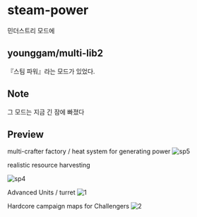 # steam-power
민더스트리 모드에

younggam/multi-lib2
------------------
『스팀 파워』라는 모드가 있었다.

Note
----
그 모드는 지금 긴 잠에 빠졌다

Preview
-----------
multi-crafter factory / heat system for generating power
![sp5](https://user-images.githubusercontent.com/46671397/95201076-5e591380-081a-11eb-82b5-016d5373d54c.png)

realistic resource harvesting

![sp4](https://user-images.githubusercontent.com/46671397/95201071-5c8f5000-081a-11eb-853f-36eb30574209.png)

Advanced Units / turret
![1](https://user-images.githubusercontent.com/46671397/95201024-4d100700-081a-11eb-95ff-f4d927f6c68e.png)

Hardcore campaign maps for Challengers
![2](https://user-images.githubusercontent.com/46671397/95203038-24d5d780-081d-11eb-9fa8-58e544f78a48.png)
